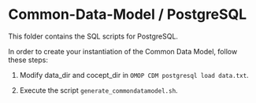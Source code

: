 Common-Data-Model / PostgreSQL
=================

This folder contains the SQL scripts for PostgreSQL.

In order to create your instantiation of the Common Data Model, follow these steps:

1. Modify data_dir and cocept_dir in `OMOP CDM postgresql load data.txt`.

2. Execute the script `generate_commondatamodel.sh`.
